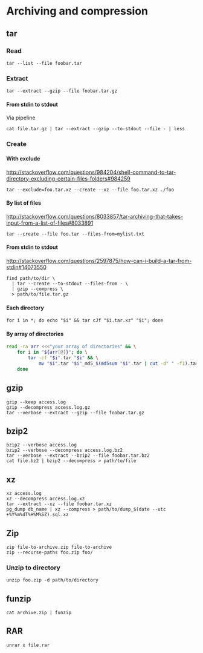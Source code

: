 # Archiving and compression

## tar

### Read

    tar --list --file foobar.tar

### Extract

    tar --extract --gzip --file foobar.tar.gz

#### From stdin to stdout

Via pipeline

    cat file.tar.gz | tar --extract --gzip --to-stdout --file - | less

### Create

#### With exclude

<http://stackoverflow.com/questions/984204/shell-command-to-tar-directory-excluding-certain-files-folders#984259>

    tar --exclude=foo.tar.xz --create --xz --file foo.tar.xz ./foo

#### By list of files

<http://stackoverflow.com/questions/8033857/tar-archiving-that-takes-input-from-a-list-of-files#8033891>

    tar --create --file foo.tar --files-from=mylist.txt

#### From stdin to stdout

<http://stackoverflow.com/questions/2597875/how-can-i-build-a-tar-from-stdin#14073550>

    find path/to/dir \
      | tar --create --to-stdout --files-from - \
      | gzip --compress \
      > path/to/file.tar.gz

#### Each directory

    for i in *; do echo "$i" && tar cJf "$i.tar.xz" "$i"; done

#### By array of directories

```sh
read -ra arr <<<"your array of directories" && \
    for i in "${arr[@]}"; do \
        tar -cf "$i".tar "$i" && \
            mv "$i".tar "$i"_md5_$(md5sum "$i".tar | cut -d" " -f1).tar ; \
    done
```

## gzip

    gzip --keep access.log
    gzip --decompress access.log.gz
    tar --verbose --extract --gzip --file foobar.tar.gz

## bzip2

    bzip2 --verbose access.log
    bzip2 --verbose --decompress access.log.bz2
    tar --verbose --extract --bzip2 --file foobar.tar.bz2
    cat file.bz2 | bzip2 --decompress > path/to/file

## xz

    xz access.log
    xz --decompress access.log.xz
    tar --extract --xz --file foobar.tar.xz
    pg_dump db_name | xz --compress > path/to/dump_$(date --utc +%Y%m%dT%H%M%SZ).sql.xz

## Zip

    zip file-to-archive.zip file-to-archive
    zip --recurse-paths foo.zip foo/

### Unzip to directory

    unzip foo.zip -d path/to/directory

## funzip

    cat archive.zip | funzip

## RAR

    unrar x file.rar

